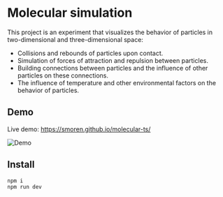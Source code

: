# Molecular simulation

This project is an experiment that visualizes the behavior of particles
in two-dimensional and three-dimensional space:

* Collisions and rebounds of particles upon contact.
* Simulation of forces of attraction and repulsion between particles.
* Building connections between particles and the influence of other particles on these connections.
* The influence of temperature and other environmental factors on the behavior of particles.

## Demo

Live demo: https://smoren.github.io/molecular-ts/

![Demo](docs/demo.gif)

## Install

```bash
npm i
npm run dev
```
